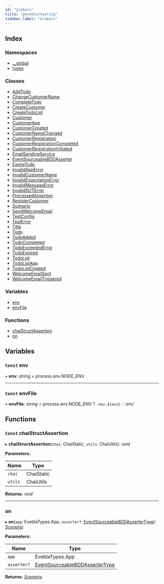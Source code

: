 ```yaml
---
id: "globals"
title: "@eveble/testing"
sidebar_label: "Globals"
---
```


## Index

### Namespaces

* [__global](modules/__global.md)
* [types](modules/types.md)

### Classes

* [AddTodo](classes/addtodo.md)
* [ChangeCustomerName](classes/changecustomername.md)
* [CompleteTodo](classes/completetodo.md)
* [CreateCustomer](classes/createcustomer.md)
* [CreateTodoList](classes/createtodolist.md)
* [Customer](classes/customer.md)
* [CustomerApp](classes/customerapp.md)
* [CustomerCreated](classes/customercreated.md)
* [CustomerNameChanged](classes/customernamechanged.md)
* [CustomerRegistration](classes/customerregistration.md)
* [CustomerRegistrationCompleted](classes/customerregistrationcompleted.md)
* [CustomerRegistrationInitiated](classes/customerregistrationinitiated.md)
* [EmailSendingService](classes/emailsendingservice.md)
* [EventSourceableBDDAsserter](classes/eventsourceablebddasserter.md)
* [ExpireTodo](classes/expiretodo.md)
* [InvalidAppError](classes/invalidapperror.md)
* [InvalidCustomerName](classes/invalidcustomername.md)
* [InvalidExpectationError](classes/invalidexpectationerror.md)
* [InvalidMessageError](classes/invalidmessageerror.md)
* [InvalidSUTError](classes/invalidsuterror.md)
* [ProcessedAssertion](classes/processedassertion.md)
* [RegisterCustomer](classes/registercustomer.md)
* [Scenario](classes/scenario.md)
* [SendWelcomeEmail](classes/sendwelcomeemail.md)
* [TestConfig](classes/testconfig.md)
* [TestError](classes/testerror.md)
* [Title](classes/title.md)
* [Todo](classes/todo.md)
* [TodoAdded](classes/todoadded.md)
* [TodoCompleted](classes/todocompleted.md)
* [TodoExceededError](classes/todoexceedederror.md)
* [TodoExpired](classes/todoexpired.md)
* [TodoList](classes/todolist.md)
* [TodoListApp](classes/todolistapp.md)
* [TodoListCreated](classes/todolistcreated.md)
* [WelcomeEmailSent](classes/welcomeemailsent.md)
* [WelcomeEmailTriggered](classes/welcomeemailtriggered.md)

### Variables

* [env](globals.md#const-env)
* [envFile](globals.md#const-envfile)

### Functions

* [chaiStructAssertion](globals.md#const-chaistructassertion)
* [on](globals.md#on)

## Variables

### `Const` env

• **env**: *string* = process.env.NODE_ENV

___

### `Const` envFile

• **envFile**: *string* = process.env.NODE_ENV ? `.env.${env}` : '.env'

## Functions

### `Const` chaiStructAssertion

▸ **chaiStructAssertion**(`chai`: ChaiStatic, `utils`: ChaiUtils): *void*

**Parameters:**

Name | Type |
------ | ------ |
`chai` | ChaiStatic |
`utils` | ChaiUtils |

**Returns:** *void*

___

###  on

▸ **on**(`app`: EvebleTypes.App, `asserter?`: [EventSourceableBDDAsserterType](interfaces/types.eventsourceablebddassertertype.md)): *[Scenario](classes/scenario.md)*

**Parameters:**

Name | Type |
------ | ------ |
`app` | EvebleTypes.App |
`asserter?` | [EventSourceableBDDAsserterType](interfaces/types.eventsourceablebddassertertype.md) |

**Returns:** *[Scenario](classes/scenario.md)*
